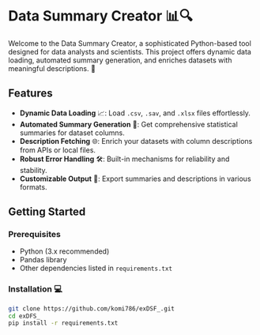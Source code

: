 # Data Summary Creator 📊🔍

Welcome to the Data Summary Creator, a sophisticated Python-based tool designed for data analysts and scientists. This project offers dynamic data loading, automated summary generation, and enriches datasets with meaningful descriptions. 🌟

## Features

- **Dynamic Data Loading** 📈: Load `.csv`, `.sav`, and `.xlsx` files effortlessly.
- **Automated Summary Generation** 📝: Get comprehensive statistical summaries for dataset columns.
- **Description Fetching** 🌐: Enrich your datasets with column descriptions from APIs or local files.
- **Robust Error Handling** 🛠️: Built-in mechanisms for reliability and stability.
- **Customizable Output** 📁: Export summaries and descriptions in various formats.

## Getting Started

### Prerequisites

- Python (3.x recommended)
- Pandas library
- Other dependencies listed in `requirements.txt`

### Installation 💻

```bash
git clone https://github.com/komi786/exDSF_.git
cd exDFS_
pip install -r requirements.txt
